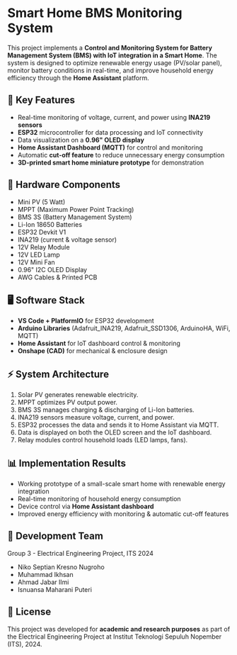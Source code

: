 # Smart Home BMS Monitoring System

This project implements a **Control and Monitoring System for Battery Management System (BMS) with IoT integration in a Smart Home**. The system is designed to optimize renewable energy usage (PV/solar panel), monitor battery conditions in real-time, and improve household energy efficiency through the **Home Assistant** platform.

## 📌 Key Features
- Real-time monitoring of voltage, current, and power using **INA219 sensors**
- **ESP32** microcontroller for data processing and IoT connectivity
- Data visualization on a **0.96" OLED display**
- **Home Assistant Dashboard (MQTT)** for control and monitoring
- Automatic **cut-off feature** to reduce unnecessary energy consumption
- **3D-printed smart home miniature prototype** for demonstration

## 🔧 Hardware Components
- Mini PV (5 Watt)
- MPPT (Maximum Power Point Tracking)
- BMS 3S (Battery Management System)
- Li-Ion 18650 Batteries
- ESP32 Devkit V1
- INA219 (current & voltage sensor)
- 12V Relay Module
- 12V LED Lamp
- 12V Mini Fan
- 0.96" I2C OLED Display
- AWG Cables & Printed PCB

## 🖥️ Software Stack
- **VS Code + PlatformIO** for ESP32 development
- **Arduino Libraries** (Adafruit_INA219, Adafruit_SSD1306, ArduinoHA, WiFi, MQTT)
- **Home Assistant** for IoT dashboard control & monitoring
- **Onshape (CAD)** for mechanical & enclosure design

## ⚡ System Architecture
1. Solar PV generates renewable electricity.
2. MPPT optimizes PV output power.
3. BMS 3S manages charging & discharging of Li-Ion batteries.
4. INA219 sensors measure voltage, current, and power.
5. ESP32 processes the data and sends it to Home Assistant via MQTT.
6. Data is displayed on both the OLED screen and the IoT dashboard.
7. Relay modules control household loads (LED lamps, fans).

## 📊 Implementation Results
- Working prototype of a small-scale smart home with renewable energy integration
- Real-time monitoring of household energy consumption
- Device control via **Home Assistant dashboard**
- Improved energy efficiency with monitoring & automatic cut-off features

## 👥 Development Team
Group 3 - Electrical Engineering Project, ITS 2024
- Niko Septian Kresno Nugroho
- Muhammad Ikhsan
- Ahmad Jabar Ilmi
- Isnuansa Maharani Puteri

## 📖 License
This project was developed for **academic and research purposes** as part of the Electrical Engineering Project at Institut Teknologi Sepuluh Nopember (ITS), 2024.
